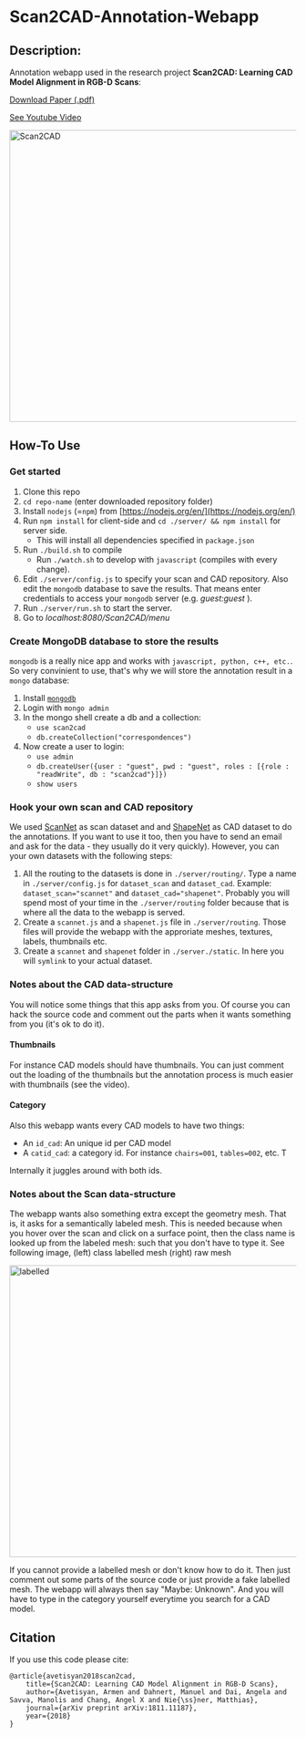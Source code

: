 # Scan2CAD-Annotation-Webapp

## Description: 

Annotation webapp used in the research project **Scan2CAD: Learning CAD Model Alignment in RGB-D Scans**:

[Download Paper (.pdf)](https://arxiv.org/pdf/1811.11187.pdf) 

[See Youtube Video](https://www.youtube.com/watch?v=PiHSYpgLTfA&t=1s)

<img src="http://oi67.tinypic.com/2a5i13m.jpg" alt="Scan2CAD" width="512" >


## How-To Use

### Get started

1. Clone this repo 
2. `cd repo-name` (enter downloaded repository folder)
3. Install `nodejs` (=`npm`) from [https://nodejs.org/en/](https://nodejs.org/en/)
4. Run `npm install` for client-side and `cd ./server/ && npm install` for server side. 
    * This will install all dependencies specified in `package.json`
5. Run `./build.sh` to compile
    * Run `./watch.sh` to develop with `javascript` (compiles with every change).
7. Edit `./server/config.js` to specify your scan and CAD repository. Also edit the `mongodb` database to save the results.
That means enter credentials to access your `mongodb` server (e.g. *guest:guest* ).
8. Run `./server/run.sh` to start the server.
9. Go to *localhost:8080/Scan2CAD/menu* 

### Create MongoDB database to store the results

`mongodb` is a really nice app and works with `javascript, python, c++, etc.`. So very convinient to use, that's why we will store the annotation result in a `mongo` database:

1. Install [`mongodb`](https://docs.mongodb.com/manual/administration/install-community/)
2. Login with `mongo admin`
3. In the mongo shell create a db and a collection:
    - `use scan2cad`
    - `db.createCollection("correspondences")`
4. Now create a user to login:
    - `use admin`
    - `db.createUser({user : "guest", pwd : "guest", roles : [{role : "readWrite", db : "scan2cad"}]})`
    - `show users`

### Hook your own **scan** and **CAD** repository

We used [ScanNet](https://github.com/ScanNet/ScanNet) as scan dataset and and [ShapeNet](https://www.shapenet.org/) as CAD
dataset to do the annotations. If you want to use it too, then you have to send an email and ask for the data - they usually do it very quickly). However, you can your own datasets with the following steps:

1. All the routing to the datasets is done in `./server/routing/`. Type a name in `./server/config.js` for `dataset_scan` and
`dataset_cad`. Example: `dataset_scan="scannet"` and `dataset_cad="shapenet"`. Probably you will spend most of your time in the `./server/routing` folder because that is where all the data to the webapp is served. 
2. Create a `scannet.js` and a `shapenet.js` file in `./server/routing`. Those files will provide the webapp with the 
approriate meshes, textures, labels, thumbnails etc.
3. Create a `scannet` and `shapenet` folder in `./server./static`. In here you will `symlink` to your actual dataset.

### Notes about the CAD data-structure

You will notice some things that this app asks from you. Of course you can hack the source code and comment out the parts when it wants something from you (it's ok to do it).

#### Thumbnails 

For instance CAD models should have thumbnails. You can just comment out the loading of the thumbnails but the annotation process is much easier with thumbnails (see the video). 

#### Category

Also this webapp wants every CAD models to have two things:

- An `id_cad`: An unique id per CAD model
- A `catid_cad`: a category id. For instance `chairs=001`, `tables=002`, etc. T

Internally it juggles around with both ids.

### Notes about the Scan data-structure

The webapp wants also something extra except the geometry mesh. That is, it asks for a semantically labeled mesh. This is needed because when you hover over the scan and click on a surface point, then the class name is looked up from the labeled mesh: such that you don't have to type it. See following image, (left) class labelled mesh (right) raw mesh

<img src="http://oi64.tinypic.com/e8rb74.jpg" alt="labelled" width="512" >

If you cannot provide a labelled mesh or don't know how to do it. Then just comment out some parts of the source code or just provide a fake labelled mesh. The webapp will always then say "Maybe: Unknown". And you will have to type in the category yourself everytime you search for a CAD model.

## Citation

If you use this code please cite:

```
@article{avetisyan2018scan2cad,
	title={Scan2CAD: Learning CAD Model Alignment in RGB-D Scans},
	author={Avetisyan, Armen and Dahnert, Manuel and Dai, Angela and Savva, Manolis and Chang, Angel X and Nie{\ss}ner, Matthias},
	journal={arXiv preprint arXiv:1811.11187},
	year={2018}
}
```
